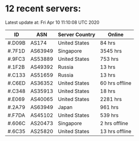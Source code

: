 # 12 recent servers:

Latest update at: Fri Apr 10 11:10:08 UTC 2020

| ID | ASN | Server Country | Online |
| -- | --- | -------------- | ------ |
| #.D09B | AS174 | United States | 84 hrs |
| #.7F1D | AS63949 | Singapore | 3545 hrs |
| #.9FC3 | AS53889 | United States | 753 hrs |
| #.1F2B | AS49392 | Russia | 13 hrs |
| #.C133 | AS51659 | Russia | 13 hrs |
| #.C6ED | AS36352 | United States | 60 hrs offline |
| #.C348 | AS35913 | United States | 18 hrs |
| #.E069 | AS40065 | United States | 2281 hrs |
| #.2A79 | AS63949 | Japan | 961 hrs |
| #.F7DA | AS45102 | United States | 539 hrs |
| #.606C | AS20473 | Singapore | 2 hrs offline |
| #.6C35 | AS25820 | United States | 13 hrs offline |

